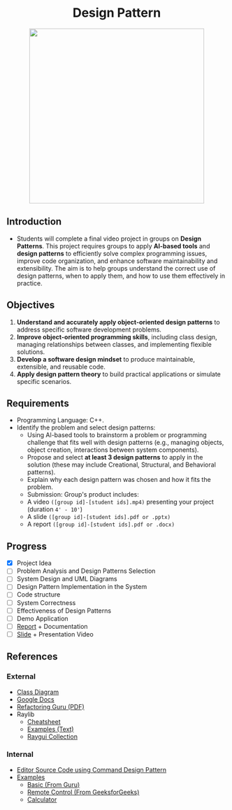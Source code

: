 <h1 align="center">Design Pattern</h1>

<p align="center">
  <img src="https://raw.githubusercontent.com/catppuccin/catppuccin/main/assets/palette/macchiato.png" width="400" />
</p>

## Introduction

- Students will complete a final video project in groups on **Design Patterns**. This project requires groups to
  apply **Al-based tools** and **design patterns** to efficiently solve complex programming issues, improve code
  organization, and enhance software maintainability and extensibility. The aim is to help groups understand
  the correct use of design patterns, when to apply them, and how to use them effectively in practice.

## Objectives

1. **Understand and accurately apply object-oriented design patterns** to address specific software
   development problems.
2. **Improve object-oriented programming skills**, including class design, managing relationships
   between classes, and implementing flexible solutions.
3. **Develop a software design mindset** to produce maintainable, extensible, and reusable code.
4. **Apply design pattern theory** to build practical applications or simulate specific scenarios.

## Requirements

- Programming Language: C++.
- Identify the problem and select design patterns:
  - Using Al-based tools to brainstorm a problem or programming challenge that fits well with design
    patterns (e.g., managing objects, object creation, interactions between system components).
  - Propose and select **at least 3 design patterns** to apply in the solution (these may include
    Creational, Structural, and Behavioral patterns).
  - Explain why each design pattern was chosen and how it fits the problem.
  - Submission: Group's product includes:
  - A video `([group id]-[student ids].mp4)` presenting your project (duration `4' - 10'`)
  - A slide `([group id]-[student ids].pdf or .pptx)`
  - A report `([group id]-[student ids].pdf or .docx)`

## Progress

- [x] Project Idea
- [ ] Problem Analysis and Design Patterns Selection
- [ ] System Design and UML Diagrams
- [ ] Design Pattern Implementation in the System
- [ ] Code structure
- [ ] System Correctness
- [ ] Effectiveness of Design Patterns
- [ ] Demo Application
- [ ] [Report](./report/) + Documentation
- [ ] [Slide](./slide/) + Presentation Video

## References

### External

- [Class Diagram](https://www.youtube.com/watch?v=oBykLn64AUc)
- [Google Docs](https://docs.google.com/document/d/15TcY6pMLa6TX5yh1ZzohrWlP5h4e0eEz0bof7O6rhNQ/edit)
- [Refactoring Guru (PDF)](https://drive.google.com/file/d/16rFOFMC4pIhXA9Vhczq5nJKG7FLvJyHC/view)
- Raylib
  - [Cheatsheet](https://www.raylib.com/cheatsheet/cheatsheet.html)
  - [Examples (Text)](https://www.raylib.com/examples.html)
  - [Raygui Collection](https://raylibtech.itch.io/)

### Internal

- [Editor Source Code using Command Design Pattern](./src/editor/)
- [Examples](./src/examples/)
  - [Basic (From Guru)](./src/examples/demo/main.cpp)
  - [Remote Control (From GeeksforGeeks)](./src/examples/gfg/)
  - [Calculator](./src/examples/calc/)
